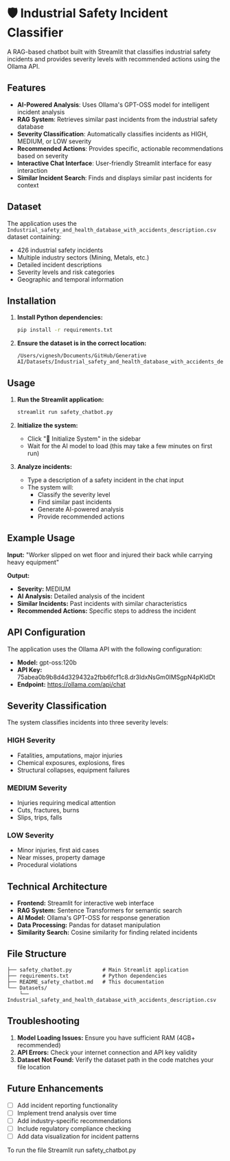 # 🛡️ Industrial Safety Incident Classifier

A RAG-based chatbot built with Streamlit that classifies industrial safety incidents and provides severity levels with recommended actions using the Ollama API.

## Features

- **AI-Powered Analysis**: Uses Ollama's GPT-OSS model for intelligent incident analysis
- **RAG System**: Retrieves similar past incidents from the industrial safety database
- **Severity Classification**: Automatically classifies incidents as HIGH, MEDIUM, or LOW severity
- **Recommended Actions**: Provides specific, actionable recommendations based on severity
- **Interactive Chat Interface**: User-friendly Streamlit interface for easy interaction
- **Similar Incident Search**: Finds and displays similar past incidents for context

## Dataset

The application uses the `Industrial_safety_and_health_database_with_accidents_description.csv` dataset containing:
- 426 industrial safety incidents
- Multiple industry sectors (Mining, Metals, etc.)
- Detailed incident descriptions
- Severity levels and risk categories
- Geographic and temporal information

## Installation

1. **Install Python dependencies:**
   ```bash
   pip install -r requirements.txt
   ```

2. **Ensure the dataset is in the correct location:**
   ```
   /Users/vignesh/Documents/GitHub/Generative AI/Datasets/Industrial_safety_and_health_database_with_accidents_description.csv
   ```

## Usage

1. **Run the Streamlit application:**
   ```bash
   streamlit run safety_chatbot.py
   ```

2. **Initialize the system:**
   - Click "🚀 Initialize System" in the sidebar
   - Wait for the AI model to load (this may take a few minutes on first run)

3. **Analyze incidents:**
   - Type a description of a safety incident in the chat input
   - The system will:
     - Classify the severity level
     - Find similar past incidents
     - Generate AI-powered analysis
     - Provide recommended actions

## Example Usage

**Input:** "Worker slipped on wet floor and injured their back while carrying heavy equipment"

**Output:**
- **Severity:** MEDIUM
- **AI Analysis:** Detailed analysis of the incident
- **Similar Incidents:** Past incidents with similar characteristics
- **Recommended Actions:** Specific steps to address the incident

## API Configuration

The application uses the Ollama API with the following configuration:
- **Model:** gpt-oss:120b
- **API Key:** 75abea0b9b8d4d329432a2fbb6fcf1c8.dr3IdxNsGm0IMSgpN4pKIdDt
- **Endpoint:** https://ollama.com/api/chat

## Severity Classification

The system classifies incidents into three severity levels:

### HIGH Severity
- Fatalities, amputations, major injuries
- Chemical exposures, explosions, fires
- Structural collapses, equipment failures

### MEDIUM Severity
- Injuries requiring medical attention
- Cuts, fractures, burns
- Slips, trips, falls

### LOW Severity
- Minor injuries, first aid cases
- Near misses, property damage
- Procedural violations

## Technical Architecture

- **Frontend:** Streamlit for interactive web interface
- **RAG System:** Sentence Transformers for semantic search
- **AI Model:** Ollama's GPT-OSS for response generation
- **Data Processing:** Pandas for dataset manipulation
- **Similarity Search:** Cosine similarity for finding related incidents

## File Structure

```
├── safety_chatbot.py          # Main Streamlit application
├── requirements.txt           # Python dependencies
├── README_safety_chatbot.md   # This documentation
└── Datasets/
    └── Industrial_safety_and_health_database_with_accidents_description.csv
```

## Troubleshooting

1. **Model Loading Issues:** Ensure you have sufficient RAM (4GB+ recommended)
2. **API Errors:** Check your internet connection and API key validity
3. **Dataset Not Found:** Verify the dataset path in the code matches your file location

## Future Enhancements

- [ ] Add incident reporting functionality
- [ ] Implement trend analysis over time
- [ ] Add industry-specific recommendations
- [ ] Include regulatory compliance checking
- [ ] Add data visualization for incident patterns

To run the file
Streamlit run safety_chatbot.py
